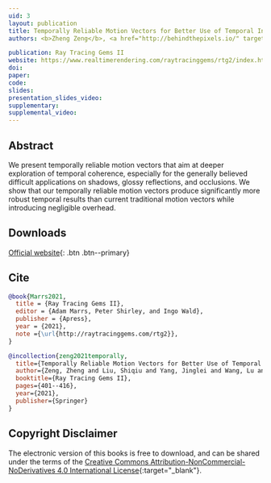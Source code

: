 ```yaml
---
uid: 3
layout: publication
title: Temporally Reliable Motion Vectors for Better Use of Temporal Information
authors: <b>Zheng Zeng</b>, <a href="http://behindthepixels.io/" target="_blank">Shiqiu (Edward) Liu</a>, Jinglei Yang, <a href="http://vr.sdu.edu.cn/info/1010/1060.htm" target="_blank">Lu Wang</a>, <a href="https://sites.cs.ucsb.edu/~lingqi/" target="_blank">Ling-Qi Yan</a>

publication: Ray Tracing Gems II
website: https://www.realtimerendering.com/raytracinggems/rtg2/index.html
doi:
paper:
code:
slides:
presentation_slides_video:
supplementary:
supplemental_video:
---
```


## Abstract

We present temporally reliable motion vectors that aim at deeper exploration of temporal coherence, especially for the generally believed difficult applications on shadows, glossy reflections, and occlusions. We show that our temporally reliable motion vectors produce significantly more robust temporal results than current traditional motion vectors while introducing negligible overhead.

## Downloads

[Official website](page.website){: .btn .btn--primary}

## Cite

```bib
@book{Marrs2021,
  title = {Ray Tracing Gems II},
  editor = {Adam Marrs, Peter Shirley, and Ingo Wald},
  publisher = {Apress},
  year = {2021},
  note ={\url{http://raytracinggems.com/rtg2}},
}

@incollection{zeng2021temporally,
  title={Temporally Reliable Motion Vectors for Better Use of Temporal Information},
  author={Zeng, Zheng and Liu, Shiqiu and Yang, Jinglei and Wang, Lu and Yan, Ling-Qi},
  booktitle={Ray Tracing Gems II},
  pages={401--416},
  year={2021},
  publisher={Springer}
}
```
## Copyright Disclaimer
The electronic version of this books is free to download, and can be shared under the terms of the [Creative Commons Attribution-NonCommercial-NoDerivatives 4.0 International License](https://creativecommons.org/licenses/by-nc-nd/4.0/){:target="_blank"}.

